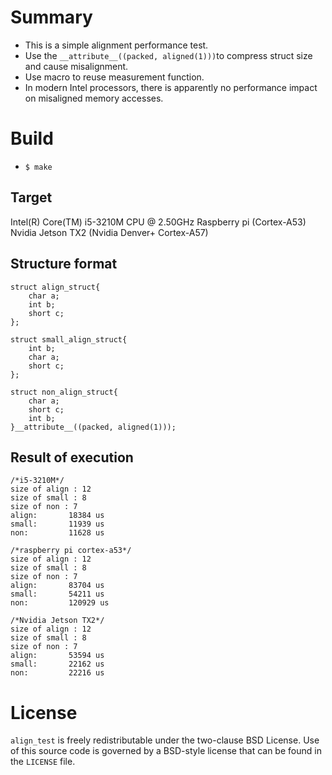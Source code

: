 # Summary

* This is a simple alignment performance test.
* Use the `__attribute__((packed, aligned(1)))`to compress struct size and cause misalignment.
* Use macro to reuse measurement function.
* In modern Intel processors, there is apparently no performance impact on misaligned memory accesses.

# Build
* `$ make`

## Target
Intel(R) Core(TM) i5-3210M CPU @ 2.50GHz
Raspberry pi (Cortex-A53)
Nvidia Jetson TX2 (Nvidia Denver+ Cortex-A57)

## Structure format
```
struct align_struct{
    char a;
    int b;
    short c;
};

struct small_align_struct{
    int b;
    char a;
    short c;
};

struct non_align_struct{
    char a;
    short c;
    int b;
}__attribute__((packed, aligned(1)));

```

## Result of execution
```
/*i5-3210M*/
size of align : 12
size of small : 8
size of non : 7
align:       18384 us
small:       11939 us
non:         11628 us

/*raspberry pi cortex-a53*/
size of align : 12
size of small : 8
size of non : 7
align:       83704 us
small:       54211 us
non:         120929 us

/*Nvidia Jetson TX2*/
size of align : 12
size of small : 8
size of non : 7
align:       53594 us
small:       22162 us
non:         22216 us

```

# License
`align_test` is freely redistributable under the two-clause BSD License.
Use of this source code is governed by a BSD-style license that can be found
in the `LICENSE` file.

